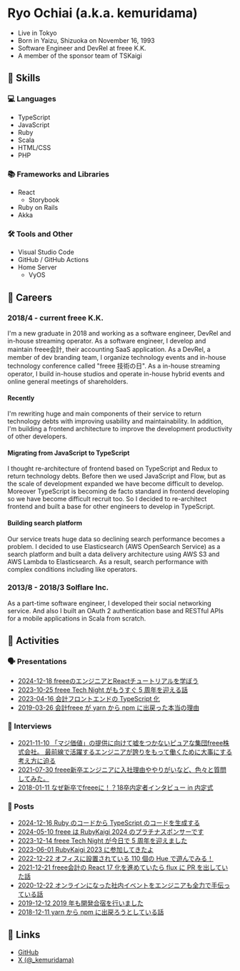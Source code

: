 # Ryo Ochiai (a.k.a. kemuridama)

- Live in Tokyo
- Born in Yaizu, Shizuoka on November 16, 1993
- Software Engineer and DevRel at freee K.K.
- A member of the sponsor team of TSKaigi

## :seedling: Skills

### :computer: Languages

- TypeScript
- JavaScript
- Ruby
- Scala
- HTML/CSS
- PHP

### :books: Frameworks and Libraries

- React
  - Storybook
- Ruby on Rails
- Akka

### :hammer_and_wrench: Tools and Other

- Visual Studio Code
- GitHub / GitHub Actions
- Home Server
  - VyOS

## :briefcase: Careers

### 2018/4 - current freee K.K.

I'm a new graduate in 2018 and working as a software engineer, DevRel and in-house streaming operator.
As a software engineer, I develop and maintain freee会計, their accounting SaaS application.
As a DevRel, a member of dev branding team, I organize technology events and in-house technology conference called "freee 技術の日".
As a in-house streaming operator, I build in-house studios and operate in-house hybrid events and online general meetings of shareholders.

#### Recently

I'm rewriting huge and main components of their service to return technology debts with improving usability and  maintainability.
In addition, I'm building a frontend architecture to improve the development productivity of other developers.

#### Migrating from JavaScript to TypeScript

I thought re-architecture of frontend based on TypeScript and Redux to return technology debts.
Before then we used JavaScript and Flow, but as the scale of development expanded we have become difficult to develop.
Moreover TypeScript is becoming de facto standard in frontend developing so we have become difficult recruit too.
So I decided to re-architect frontend and built a base for other engineers to develop in TypeScript.

#### Building search platform

Our service treats huge data so declining search performance becomes a problem.
I decided to use Elasticsearch (AWS OpenSearch Service) as a search platform and built a data delivery architecture using AWS S3 and AWS Lambda to Elasticsearch.
As a result, search performance with complex conditions including like operators.

### 2013/8 - 2018/3 Solflare Inc.

As a part-time software engineer, I developed their social networking service.
And also I built an OAuth 2 authentication base and RESTful APIs for a mobile applications in Scala from scratch.

## :dart: Activities

### :speaking_head: Presentations

- [2024-12-18 freeeのエンジニアとReactチュートリアルを学ぼう](https://speakerdeck.com/kemuridama/freeenoensiniatoreacttiyutoriaruwoxue-hou)
- [2023-10-25 freee Tech Night がもうすぐ 5 周年を迎える話](https://speakerdeck.com/kemuridama/freee-tech-night-will-soon-be-5th-anniversary)
- [2023-04-16 会計フロントエンドの TypeScript 化](https://speakerdeck.com/kemuridama/migrating-frontend-of-freee-accounting-to-typescript)
- [2019-03-26 会計freee が yarn から npm に出戻った本当の理由](https://speakerdeck.com/kemuridama/hui-ji-freee-ga-yarn-kara-npm-nichu-li-tutaben-dang-falseli-you)

### :microphone: Interviews

- [2021-11-10 「マジ価値」の提供に向けて嘘をつかないピュアな集団freee株式会社。 最前線で活躍するエンジニアが誇りをもって働くために大事にする考え方に迫る](https://re-katsu.jp/career/knowhow/job/special/detail/id=540)
- [2021-07-30 freee新卒エンジニアに入社理由ややりがいなど、色々と質問してみた。](https://www.wantedly.com/companies/freee/post_articles/338683)
- [2018-01-11 なぜ新卒でfreeeに！？18卒内定者インタビュー in 内定式](https://jobs.freee.co.jp/recruitblog/newgrads/newgrads2018naitei/)

### :memo: Posts

- [2024-12-16 Ruby のコードから TypeScript のコードを生成する](https://developers.freee.co.jp/entry/generate-typescript-codes-from-ruby-codes)
- [2024-05-10 freee は RubyKaigi 2024 のプラチナスポンサーです](https://developers.freee.co.jp/entry/rubykaigi-2024-sponsor)
- [2023-12-14 freee Tech Night が今日で 5 周年を迎えました](https://developers.freee.co.jp/entry/freee-tech-night-5th-anniversary)
- [2023-06-01 RubyKaigi 2023 に参加してきたよ](https://developers.freee.co.jp/entry/rubykaigi-2023)
- [2022-12-22 オフィスに設置されている 110 個の Hue で遊んでみる！](https://developers.freee.co.jp/entry/asobiba-hue)
- [2021-12-21 freee会計の React 17 化を進めていたら flux に PR を出していた話](https://developers.freee.co.jp/entry/accounting-react-17)
- [2020-12-22 オンラインになった社内イベントをエンジニアも全力で手伝っている話](https://developers.freee.co.jp/entry/handmade-broadcast-studio)
- [2019-12-12 2019 年も開発合宿を行いました](https://developers.freee.co.jp/entry/developers-camp-2019)
- [2018-12-11 yarn から npm に出戻ろうとしている話](https://developers.freee.co.jp/entry/sayonara-yarn)

## :link: Links

- [GitHub](https://github.com/kemuridama)
- [X (@_kemuridama)](https://x.com/_kemuridama)
